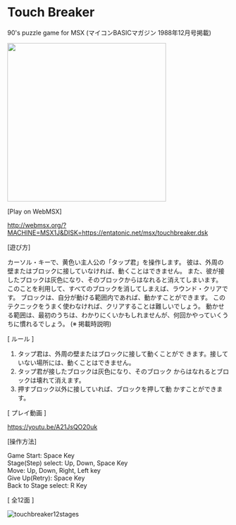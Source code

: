 # Touch Breaker

90's puzzle game for MSX (マイコンBASICマガジン 1988年12月号掲載)

<img src="https://user-images.githubusercontent.com/29959410/108715545-5cd87f80-755e-11eb-86be-1f5e2e53c3da.png" width="360">


[Play on WebMSX]

http://webmsx.org/?MACHINE=MSX1J&DISK=https://entatonic.net/msx/touchbreaker.dsk

[遊び方]

カーソル・キーで、黄色い主人公の「タップ君」を操作します。
彼は、外周の壁またはブロックに接していなければ、動くことはできません。
また、彼が接したブロックは灰色になり、そのブロックからはなれると消えてしまいます。
このことを利用して、すべてのブロックを消してしまえば、ラウンド・クリアです。
ブロックは、自分が動ける範囲内であれば、動かすことができます。
このテクニックをうまく使わなければ、クリアすることは難しいでしょう。
動かせる範囲は、最初のうちは、わかりにくいかもしれませんが、何回かやっていくうちに慣れるでしょう。
(※ 掲載時説明)

[ ルール ]
1. タップ君は、外周の壁またはブロックに接して動くことがで きます。接していない場所には、動くことはできません。
2. タップ君が接したブロックは灰色になり、そのブロック からはなれるとブロックは壊れて消えます。
3. 押すブロック以外に接していれば、ブロックを押して動 かすことができます。

[ プレイ動画 ]

https://youtu.be/A21JsQO20uk


[操作方法]

Game Start: Space Key  
Stage(Step) select: Up, Down, Space Key  
Move: Up, Down, Right, Left key  
Give Up(Retry): Space Key  
Back to Stage select: R Key  


[ 全12面 ]

![touchbreaker12stages](https://user-images.githubusercontent.com/29959410/179461660-a45b9ba1-6a7f-4f47-97d5-81415db36ec5.jpg)
